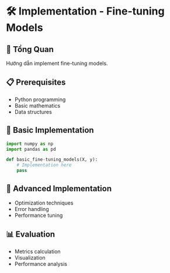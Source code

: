 # 🛠️ Implementation - Fine-tuning Models

## 🎯 Tổng Quan
Hướng dẫn implement fine-tuning models.

## 📋 Prerequisites
- Python programming
- Basic mathematics
- Data structures

## 🚀 Basic Implementation
```python
import numpy as np
import pandas as pd

def basic_fine-tuning_models(X, y):
    # Implementation here
    pass
```

## 🔧 Advanced Implementation
- Optimization techniques
- Error handling
- Performance tuning

## 📊 Evaluation
- Metrics calculation
- Visualization
- Performance analysis
